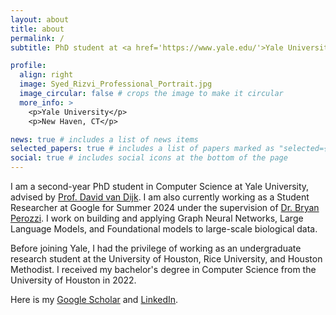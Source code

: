 ```yaml
---
layout: about
title: about
permalink: /
subtitle: PhD student at <a href='https://www.yale.edu/'>Yale University</a>.

profile:
  align: right
  image: Syed_Rizvi_Professional_Portrait.jpg
  image_circular: false # crops the image to make it circular
  more_info: >
    <p>Yale University</p>
    <p>New Haven, CT</p>

news: true # includes a list of news items
selected_papers: true # includes a list of papers marked as "selected={true}"
social: true # includes social icons at the bottom of the page
---
```


I am a second-year PhD student in Computer Science at Yale University, advised by [Prof. David van Dijk](https://medicine.yale.edu/profile/david-vandijk/). I am also currently working as a Student Researcher at Google for Summer 2024 under the supervision of [Dr. Bryan Perozzi](https://research.google/people/bryan-perozzi/). I work on building and applying Graph Neural Networks, Large Language Models, and Foundational models to large-scale biological data.

Before joining Yale, I had the privilege of working as an undergraduate research student at the University of Houston, Rice University, and Houston Methodist. I received my bachelor's degree in Computer Science from the University of Houston in 2022.

Here is my <i class="ai ai-google-scholar-square"></i> [Google Scholar](https://scholar.google.com/citations?user=2rhnnZ4AAAAJ&hl=en) and <i class="fa-brands fa-linkedin"></i> [LinkedIn](https://www.linkedin.com/in/syed-a-rizvi-01/).
